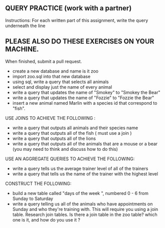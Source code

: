 ## QUERY PRACTICE (work with a partner)

Instructions:
For each written part of this assignment, write the query underneath the line
## PLEASE ALSO DO THESE EXERCISES ON YOUR MACHINE. 

When finished, submit a pull request. 

* create a new database and name is it zoo
* import zoo.sql into that new database
* using sql, write a query that selects all animals
* select and display just the name of every animal   
* write a query that updates the name of "Smokey" to "Smokey the Bear"
* write a query that updates the name of "Fozzie" to "Fozzie the Bear"
* insert a new animal named Marlin with a species id that correspond to "fish".


USE JOINS TO ACHIEVE THE FOLLOWING :

* write a query that outputs all animals and their species name
* write a query that outputs all of the fish ( must use a join )
* write a query that outputs all of the lions
* write a query that outputs all of the animals that are a mouse or a bear (you may need to think and discuss how to do this)

USE AN AGGREGATE QUERIES TO ACHIEVE THE FOLLOWING:

* write a query tells us the average trainer level of all of the trainers
* write a query that tells us the name of the trainer with the highest level

CONSTRUCT THE FOLLOWING:

* build a new table called "days of the week ", numbered 0 - 6 from Sunday to Saturday
* write a query telling us all of the animals who have appointments on Sunday and who they're training with. This will require you using a join table.  Research join tables.  Is there a join table in the zoo table? which one is it, and how do you use it ?
